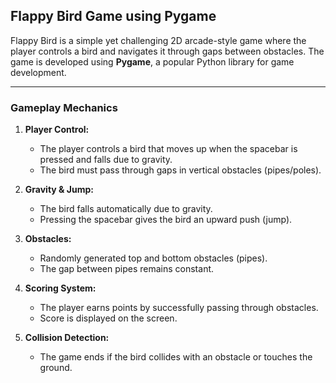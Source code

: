 ## **Flappy Bird Game using Pygame**  

Flappy Bird is a simple yet challenging 2D arcade-style game where the player controls a bird and navigates it through gaps between obstacles. The game is developed using **Pygame**, a popular Python library for game development.

---

### **Gameplay Mechanics**
1. **Player Control:**  
   - The player controls a bird that moves up when the spacebar is pressed and falls due to gravity.
   - The bird must pass through gaps in vertical obstacles (pipes/poles).

2. **Gravity & Jump:**  
   - The bird falls automatically due to gravity.
   - Pressing the spacebar gives the bird an upward push (jump).

3. **Obstacles:**  
   - Randomly generated top and bottom obstacles (pipes).
   - The gap between pipes remains constant.

4. **Scoring System:**  
   - The player earns points by successfully passing through obstacles.
   - Score is displayed on the screen.

5. **Collision Detection:**  
   - The game ends if the bird collides with an obstacle or touches the ground.
